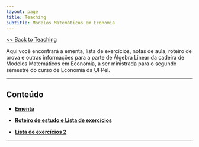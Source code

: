 ```yaml
---
layout: page
title: Teaching
subtitle: Modelos Matemáticos em Economia
---
```


[<< Back to Teaching](/teaching)

Aqui você encontrará a ementa, lista de exercícios, notas de aula, roteiro de prova e outras informações para a parte de Álgebra Linear da cadeira de Modelos Matemáticos em Economia, a ser ministrada para o segundo semestre do curso de Economia da UFPel.

---

## Conteúdo

- **[Ementa](/files/modelos.pdf)**

- **[Roteiro de estudo e Lista de exercícios](/files/modelos-rot.pdf)**

- **[Lista de exercícios 2](/files/modelos_lista1-2017.doc)**

---
